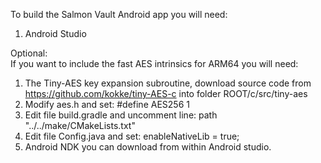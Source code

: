 To build the Salmon Vault Android app you will need:  
1. Android Studio  
  
Optional:  
If you want to include the fast AES intrinsics for ARM64 you will need:  
1. The Tiny-AES key expansion subroutine, download source code from https://github.com/kokke/tiny-AES-c into folder ROOT/c/src/tiny-aes  
2. Modify aes.h and set: #define AES256 1  
3. Edit file build.gradle and uncomment line: path "../../make/CMakeLists.txt"  
4. Edit file Config.java and set: enableNativeLib = true;  
5. Android NDK you can download from within Android studio.